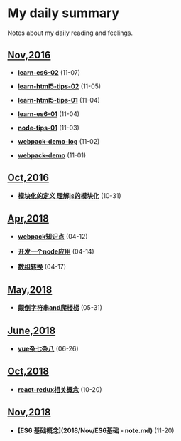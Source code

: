 # My daily summary
Notes about my daily reading and feelings.

## [Nov,2016](2016/Nov/)

- **[learn-es6-02](2016/Nov/7th/learn-es6-02.md)** (11-07)

- **[learn-html5-tips-02](2016/Nov/5th/learn-html5-tips-02.md)** (11-05)

- **[learn-html5-tips-01](2016/Nov/4th/learn-html5-tips-01.md)** (11-04)

- **[learn-es6-01](2016/Nov/4th/learn-es6-01.md)** (11-04)

- **[node-tips-01](2016/Nov/3rd/node-tips-01.md)** (11-03)

- **[webpack-demo-log](2016/Nov/2nd/webpack-log.md)** (11-02) 

- **[webpack-demo](2016/Nov/2nd/webpack-log.md)** (11-01)



## [Oct,2016](2016/Oct/)

- **[模块化的定义 理解js的模块化](2016/Oct/31st/module.md)** (10-31)

## [Apr,2018](2018/Apr/)

- **[webpack知识点](2018/Apr/webpack知识点.md)** (04-12)

- **[开发一个node应用](2018/Apr/开发一个node应用.md)** (04-14)

- **[数组转换](2018/Apr/数组转换.md)** (04-17)

## [May,2018](2018/May/)

- **[颠倒字符串and爬楼梯](2018/May/颠倒字符串and爬楼梯.md)** (05-31)

## [June,2018](2018/June/)

- **[vue杂七杂八](2018/June/some-vue-tips.md)** (06-26)

## [Oct,2018](2018/Oct/)

- **[react-redux相关概念](2018/Oct/react-redux-note.md)** (10-20)

## [Nov,2018](2018/Nov/)

- **[ES6 基础概念](2018/Nov/ES6基础 - note.md)** (11-20)
